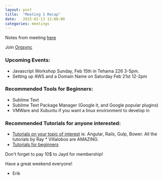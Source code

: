 ```yaml
---
layout: post
title:  "Meeting 1 Recap"
date:   2015-02-13 12:00:00
categories: meetings
---
```


Notes from meeting [here](https://docs.google.com/presentation/d/1Z627glOt3nk0BMNHNHeDAjkRJEAL_3bvGgdJvm4SazE/edit?usp=sharing)

Join [Orgsync](https://orgsync.com/76262/groups)

### Upcoming Events:
* Javascript Workshop Sunday, Feb 15th in Tehama 226 3-5pm.
* Setting up AWS and a Domain Name on Saturday Feb 21st 12-2pm

### Recommended Tools for Beginners:
* Sublime Text
* Sublime Text Package Manager (Google it, and Google popular plugins)
* VMWare and Xubuntu if you want a linux environment to develop in

### Recommended Tutorials for anyone interested:
* [Tutorials on your topic of interest](http://www.lynda.com/) ie. Angular, Rails, Gulp, Bower. All the tutorials by Ray * Villalobos are AMAZING.
* [Tutorials for beginners](https://dash.generalassemb.ly/)

Don't forget to pay 10$ to Jayd for membership!

Have a great weekend everyone!
- Erik
